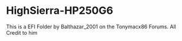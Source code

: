 # HighSierra-HP250G6
This is a EFI Folder by Balthazar_2001 on the Tonymacx86 Forums. All Credit to him
